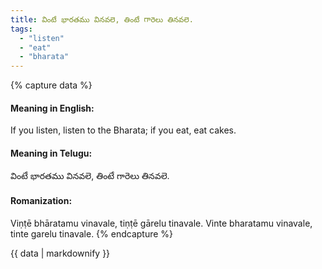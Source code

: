 ```yaml
---
title: వింటే భారతము వినవలె, తింటే గారెలు తినవలె.
tags:
  - "listen"
  - "eat"
  - "bharata"
---
```


{% capture data %}
#### Meaning in English:
If you listen, listen to the Bharata; if you eat, eat cakes.

#### Meaning in Telugu:
వింటే భారతము వినవలె, తింటే గారెలు తినవలె.

#### Romanization:
Viṇṭē bhāratamu vinavale, tiṇṭē gārelu tinavale.
Vinte bharatamu vinavale, tinte garelu tinavale.
{% endcapture %}

{{ data | markdownify }}

